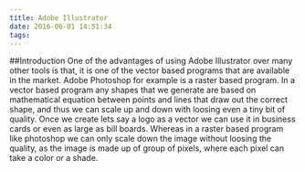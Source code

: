 ```yaml
---
title: Adobe Illustrator
date: 2016-06-01 14:51:34
tags:
---
```


##Introduction
One of the advantages of using Adobe Illustrator over many other tools is that, it is one of the vector based programs that are available in the market. Adobe Photoshop for example is a raster based program. In a vector based program any shapes that we generate are based on mathematical equation between points and lines that draw out the correct shape, and thus we can scale up and down with loosing even a tiny bit of quality. Once we create lets say a logo as a vector we can use it in business cards or even as large as bill boards. Whereas in a raster based program like photoshop we can only scale down the image without loosing the quality, as the image is made up of group of pixels, where each pixel can take a color or a shade.
